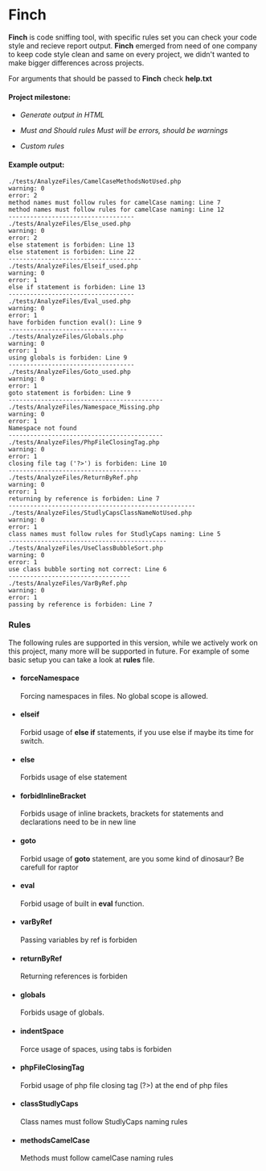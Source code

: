 # Finch
**Finch** is code sniffing tool, with specific rules set you can check your code style and recieve report output. **Finch** emerged from need of one company to keep code style clean and same on every project, we didn't wanted to make bigger differences across projects.

For arguments that should be passed to **Finch** check **help.txt**

#### Project milestone:

- *Generate output in HTML*
- *Must and Should rules
     Must will be errors, should be warnings*

- *Custom rules*

#### Example output:

    ./tests/AnalyzeFiles/CamelCaseMethodsNotUsed.php  
    warning: 0  
    error: 2  
    method names must follow rules for camelCase naming: Line 7  
    method names must follow rules for camelCase naming: Line 12  
    -----------------------------------
    ./tests/AnalyzeFiles/Else_used.php  
    warning: 0  
    error: 2  
    else statement is forbiden: Line 13  
    else statement is forbiden: Line 22  
    -------------------------------------
    ./tests/AnalyzeFiles/Elseif_used.php  
    warning: 0  
    error: 1  
    else if statement is forbiden: Line 13  
    -----------------------------------
    ./tests/AnalyzeFiles/Eval_used.php  
    warning: 0  
    error: 1  
    have forbiden function eval(): Line 9  
    ---------------------------------
    ./tests/AnalyzeFiles/Globals.php  
    warning: 0  
    error: 1  
    using globals is forbiden: Line 9  
    -----------------------------------
    ./tests/AnalyzeFiles/Goto_used.php  
    warning: 0  
    error: 1  
    goto statement is forbiden: Line 9  
    -------------------------------------------
    ./tests/AnalyzeFiles/Namespace_Missing.php  
    warning: 0  
    error: 1  
    Namespace not found  
    -------------------------------------------
    ./tests/AnalyzeFiles/PhpFileClosingTag.php  
    warning: 0  
    error: 1  
    closing file tag ('?>') is forbiden: Line 10  
    -------------------------------------
    ./tests/AnalyzeFiles/ReturnByRef.php  
    warning: 0  
    error: 1  
    returning by reference is forbiden: Line 7  
    ----------------------------------------------------
    ./tests/AnalyzeFiles/StudlyCapsClassNameNotUsed.php  
    warning: 0  
    error: 1  
    class names must follow rules for StudlyCaps naming: Line 5  
    --------------------------------------------
    ./tests/AnalyzeFiles/UseClassBubbleSort.php  
    warning: 0  
    error: 1  
    use class bubble sorting not correct: Line 6  
    ----------------------------------
    ./tests/AnalyzeFiles/VarByRef.php  
    warning: 0  
    error: 1  
    passing by reference is forbiden: Line 7

### Rules

The following rules are supported in this version, while we actively work on this project, many more will be supported in future. For example of some basic setup you can take a look at **rules** file.


* #### forceNamespace
    Forcing namespaces in files. No global scope is allowed.


* #### elseif
    Forbid usage of **else if** statements, if you use else if maybe its time for switch.

* #### else
    Forbids usage of else statement

* #### forbidInlineBracket
    Forbids usage of inline brackets, brackets for statements and declarations need to be in new line

* #### goto
    Forbid usage of **goto** statement, are you some kind of dinosaur? Be carefull for raptor

* #### eval
    Forbid usage of built in **eval** function.

* #### varByRef
    Passing variables by ref is forbiden

* #### returnByRef
    Returning references is forbiden

* #### globals
    Forbids usage of globals.

* #### indentSpace
    Force usage of spaces, using tabs is forbiden

* #### phpFileClosingTag
    Forbid usage of php file closing tag (?>) at the end of php files

* #### classStudlyCaps
    Class names must follow StudlyCaps naming rules

* #### methodsCamelCase
    Methods must follow camelCase naming rules
